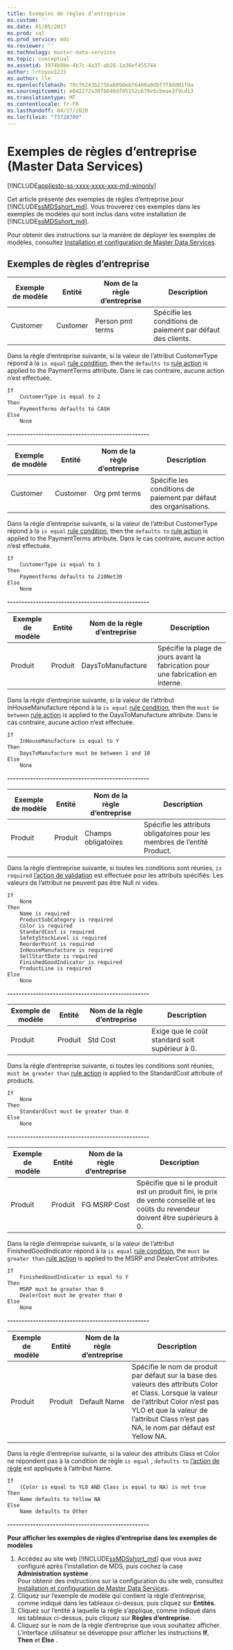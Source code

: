 ```yaml
---
title: Exemples de règles d’entreprise
ms.custom: ''
ms.date: 01/05/2017
ms.prod: sql
ms.prod_service: mds
ms.reviewer: ''
ms.technology: master-data-services
ms.topic: conceptual
ms.assetid: 3974b9be-4b7c-4a37-ab26-1a36ef455744
author: lrtoyou1223
ms.author: lle
ms.openlocfilehash: 79cf6243b275ba6090eb76400a8dbf7f8dd01f0a
ms.sourcegitcommit: e042272a38fb646df05152c676e5cbeae3f9cd13
ms.translationtype: MT
ms.contentlocale: fr-FR
ms.lasthandoff: 04/27/2020
ms.locfileid: "73728700"
---
```

# <a name="business-rule-examples-master-data-services"></a>Exemples de règles d’entreprise (Master Data Services)

[!INCLUDE[appliesto-ss-xxxx-xxxx-xxx-md-winonly](../includes/appliesto-ss-xxxx-xxxx-xxx-md-winonly.md)]

Cet article présente des exemples de règles d’entreprise pour [!INCLUDE[ssMDSshort_md](../includes/ssmdsshort-md.md)]. Vous trouverez ces exemples dans les exemples de modèles qui sont inclus dans votre installation de [!INCLUDE[ssMDSshort_md](../includes/ssmdsshort-md.md)].   
  
Pour obtenir des instructions sur la manière de déployer les exemples de modèles, consultez [Installation et configuration de Master Data Services](../master-data-services/master-data-services-installation-and-configuration.md).  
  
  
## <a name="business-rule-examples"></a>Exemples de règles d’entreprise  
Exemple de modèle |Entité  |Nom de la règle d’entreprise| Description  
---------|---------|---------|-----------|  
Customer    | Customer   | Person pmt terms| Spécifie les conditions de paiement par défaut des clients.          
Dans la règle d’entreprise suivante, si la valeur de l’attribut CustomerType répond à la `is equal` [rule condition](../master-data-services/business-rule-conditions-master-data-services.md), then the `defaults to` [rule action](../master-data-services/business-rule-conditions-master-data-services.md) is applied to the PaymentTerms attribute. Dans le cas contraire, aucune action n’est effectuée.  
```  
If  
    CustomerType is equal to 2  
Then  
    PaymentTerms defaults to CASH  
Else  
    None      
```  
  
**--------------------------------------------------**  
  
Exemple de modèle  |Entité  |Nom de la règle d’entreprise|Description    
---------|---------|---------|---------------  
Customer     | Customer    | Org pmt terms | Spécifie les conditions de paiement par défaut des organisations.         
Dans la règle d’entreprise suivante, si la valeur de l’attribut CustomerType répond à la `is equal` [rule condition](../master-data-services/business-rule-conditions-master-data-services.md), then the `defaults to` [rule action](../master-data-services/business-rule-actions-master-data-services.md) is applied to the PaymentTerms attribute. Dans le cas contraire, aucune action n’est effectuée.  
```  
If  
    CustomerType is equal to 1  
Then  
    PaymentTerms defaults to 210Net30  
Else  
    None  
```  
  
**--------------------------------------------------**  
  
  
Exemple de modèle  |Entité  |Nom de la règle d’entreprise| Description    
---------|---------|---------|-----------  
Produit     |  Produit       | DaysToManufacture |Spécifie la plage de jours avant la fabrication pour une fabrication en interne.          
Dans la règle d’entreprise suivante, si la valeur de l’attribut InHouseManufacture répond à la `is equal` [rule condition](../master-data-services/business-rule-conditions-master-data-services.md), then the `must be between` [rule action](../master-data-services/business-rule-actions-master-data-services.md) is applied to the DaysToManufacture attribute. Dans le cas contraire, aucune action n’est effectuée.  
```  
If  
    InHouseManufacture is equal to Y  
Then  
    DaysToManufacture must be between 1 and 10  
Else  
    None  
```  
  
**--------------------------------------------------**  
  
  
Exemple de modèle  |Entité  |Nom de la règle d’entreprise|Description    
---------|---------|---------|-------------  
Produit     |Produit         |Champs obligatoires| Spécifie les attributs obligatoires pour les membres de l’entité Product.           
Dans la règle d’entreprise suivante, si toutes les conditions sont réunies, `is required` [l’action de validation](../master-data-services/business-rule-actions-master-data-services.md) est effectuée pour les attributs spécifiés. Les valeurs de l’attribut ne peuvent pas être Null ni vides.  
```  
If  
    None  
Then  
    Name is required  
    ProductSubCategory is required  
    Color is required  
    StandardCost is required  
    SafetyStockLevel is required  
    ReorderPoint is required  
    InHouseManufacture is required  
    SellStartDate is required  
    FinishedGoodIndicator is required  
    ProductLine is required  
Else  
    None  
```  
  
**--------------------------------------------------**  
  
  
Exemple de modèle  |Entité  |Nom de la règle d’entreprise|Description    
---------|---------|---------|-----------  
Produit     | Produit        |  Std Cost| Exige que le coût standard soit supérieur à 0.        
Dans la règle d’entreprise suivante, si toutes les conditions sont réunies, `must be greater than` [rule action](../master-data-services/business-rule-actions-master-data-services.md) is applied to the StandardCost attribute of products.  
```  
If  
    None  
Then  
    StandardCost must be greater than 0  
Else  
    None  
```  
  
**--------------------------------------------------**  
  
  
Exemple de modèle  |Entité  |Nom de la règle d’entreprise|Description    
---------|---------|---------|------------  
Produit     | Produit        | FG MSRP Cost|Spécifie que si le produit est un produit fini, le prix de vente conseillé et les coûts du revendeur doivent être supérieurs à 0.           
  
Dans la règle d’entreprise suivante, si la valeur de l’attribut FinishedGoodIndicator répond à la `is equal` [rule condition](../master-data-services/business-rule-conditions-master-data-services.md), the `must be greater than` [rule action](../master-data-services/business-rule-actions-master-data-services.md) is applied to the MSRP and DealerCost attributes.  
```  
If  
    FinishedGoodIndicator is equal to Y  
Then  
    MSRP must be greater than 0  
    DealerCost must be greater than 0  
Else  
    None  
```  
  
**--------------------------------------------------**  
  
  
Exemple de modèle  |Entité  |Nom de la règle d’entreprise|Description    
---------|---------|---------|------------  
Produit     | Produit        |  Default Name| Spécifie le nom de produit par défaut sur la base des valeurs des attributs Color et Class. Lorsque la valeur de l’attribut Color n’est pas YLO et que la valeur de l’attribut Class n’est pas NA, le nom par défaut est Yellow NA.         
Dans la règle d’entreprise suivante, si la valeur des attributs Class et Color ne répondent pas à la condition de règle `is equal` , `defaults to` [l’action de règle](../master-data-services/business-rule-actions-master-data-services.md) est appliquée à l’attribut Name.  
```  
If  
    (Color is equal to YLO AND Class is equal to NA) is not true  
Then  
    Name defaults to Yellow NA  
Else  
    Name defaults to Other  
```  
  
**--------------------------------------------------**  
  
  
**Pour afficher les exemples de règles d’entreprise dans les exemples de modèles**  
1. Accédez au site web [!INCLUDE[ssMDSshort_md](../includes/ssmdsshort-md.md)] que vous avez configuré après l’installation de MDS, puis cochez la case **Administration système** .   
Pour obtenir des instructions sur la configuration du site web, consultez [Installation et configuration de Master Data Services](../master-data-services/master-data-services-installation-and-configuration.md).  
2. Cliquez sur l’exemple de modèle qui contient la règle d’entreprise, comme indiqué dans les tableaux ci-dessus, puis cliquez sur **Entités**.  
3. Cliquez sur l’entité à laquelle la règle s’applique, comme indiqué dans les tableaux ci-dessus, puis cliquez sur **Règles d’entreprise**.  
4. Cliquez sur le nom de la règle d’entreprise que vous souhaitez afficher. L’interface utilisateur se développe pour afficher les instructions **If**, **Then** et **Else** .  
  
 
  
  
  
  

